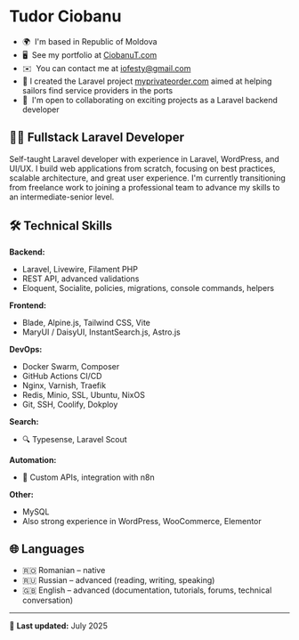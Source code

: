 # **Tudor Ciobanu**

* 🌍  I'm based in Republic of Moldova
* 🖥️  See my portfolio at [CiobanuT.com](https://CiobanuT.com)
* ✉️  You can contact me at [iofesty@gmail.com](mailto:iofesty@gmail.com)
* 🚀  I created the Laravel project [myprivateorder.com](https://myprivateorder.com/) aimed at helping sailors find service providers in the ports
* 🤝  I'm open to collaborating on exciting projects as a Laravel backend developer


## 👨‍💻 Fullstack Laravel Developer

Self-taught Laravel developer with experience in Laravel, WordPress, and UI/UX. I build web applications from scratch, focusing on best practices, scalable architecture, and great user experience. I'm currently transitioning from freelance work to joining a professional team to advance my skills to an intermediate-senior level.


## 🛠️ Technical Skills

**Backend:**

* Laravel, Livewire, Filament PHP
* REST API, advanced validations 
* Eloquent, Socialite, policies, migrations, console commands, helpers

**Frontend:**

* Blade, Alpine.js, Tailwind CSS, Vite
* MaryUI / DaisyUI, InstantSearch.js, Astro.js

**DevOps:**

* Docker Swarm, Composer
* GitHub Actions CI/CD 
* Nginx, Varnish, Traefik
* Redis, Minio, SSL, Ubuntu, NixOS
* Git, SSH, Coolify, Dokploy

**Search:**

* 🔍 Typesense, Laravel Scout 

**Automation:**

* 🤖 Custom APIs, integration with n8n 

**Other:**

* MySQL
* Also strong experience in WordPress, WooCommerce, Elementor

## 🌐 Languages

* 🇷🇴 Romanian – native
* 🇷🇺 Russian – advanced (reading, writing, speaking)
* 🇬🇧 English – advanced (documentation, tutorials, forums, technical conversation)

---

📅 **Last updated:** July 2025
